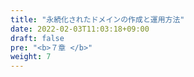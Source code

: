 ```yaml
---
title: "永続化されたドメインの作成と運用方法"
date: 2022-02-03T11:03:18+09:00
draft: false
pre: "<b>７章 </b>"
weight: 7
---
```


